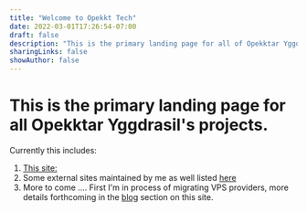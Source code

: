 ```yaml
---
title: "Welcome to Opekkt Tech"
date: 2022-03-01T17:26:54-07:00
draft: false
description: "This is the primary landing page for all of Opekktar Yggdrasil's projects"
sharingLinks: false
showAuthor: false
---
```

# This is the primary landing page for all Opekktar Yggdrasil's projects.

Currently this includes:

1. <a href="/">This site:</a>
2. Some external sites maintained by me as well listed <a href="/ext/">here</a>
5. More to come .... First I'm in process of migrating VPS providers, more details forthcoming in the <a href="/blog/">blog</a> section on this site.

